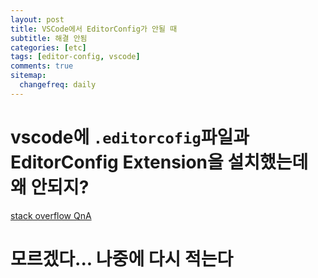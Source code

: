 ```yaml
---
layout: post
title: VSCode에서 EditorConfig가 안될 때
subtitle: 해결 안됨
categories: [etc]
tags: [editor-config, vscode]
comments: true
sitemap:
  changefreq: daily
---
```


# vscode에 `.editorcofig`파일과 EditorConfig Extension을 설치했는데 왜 안되지?

[stack overflow QnA](https://stackoverflow.com/questions/46846128/editorconfig-for-vs-code-not-workingp)

# 모르겠다... 나중에 다시 적는다
